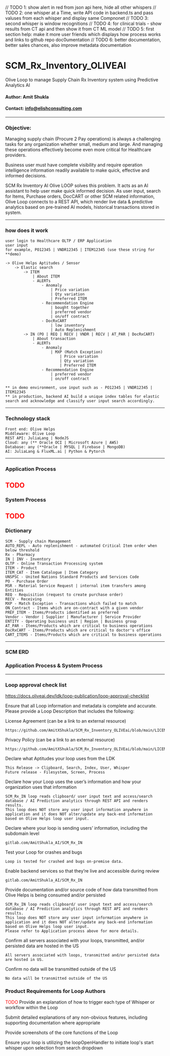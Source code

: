 
// TODO 1: show alert in red from json api here, hide all other whispers
    // TODO 2: one whisper at a Time, write API code in backend.ts and pass valuses from each whisper and display same Compnonet
    // TODO 3: second whisper is window recognitions
    // TODO 4: for clinical trials - show results from CT api and then show it from CT ML model
    // TODO 5: first section help: make it more user friends which displays how process works and links to github repo doc0umentation
    // TODO 6: better documentation, better sales chances, also improve metadata documentation
    
# SCM_Rx_Inventory_OLIVEAI
Olive Loop to manage Supply Chain Rx Inventory system using Predictive Analytics AI

#### Author: Amit Shukla
#### Contact: info@elishconsulting.com
---
### Objective: 
Managing supply chain (Procure 2 Pay operations) is always a challenging tasks for any organization whether small, medium and large. And managing these operations effectively become even more critical for Healthcare providers.

Business user must have complete visibility and require operation intelligence information readily available to make quick, effective and informed decisions.

SCM Rx Inventory AI Olive LOOP solves this problem. It acts as an AI assistant to help user make quick informed decision. As user input, search for Items, Purchase orders, DocCART or other SCM related information, Olive Loop connects to a REST API, which render live data & predictive analytics based on pre-trained AI models, historical transactions stored in system.

---
### how does it work

    user login to Healthcare OLTP / ERP Application
    user input
    for example, PO12345 | VNDR12345 | ITEM12345 (use these string for **demo)

    -> Olive Helps Aptitudes / Sensor
        -> Elastic search
            -> ITEM
                | About ITEM
                - ALERTs
                    - Anomaly
                        | Price variation
                        | Qty variation
                        | Preferred ITEM
                    - Recommendation Engine
                        | bought together
                        | preferred vendor
                        | on/off contract
                    - DocRxCART
                        | low inventory
                        | Auto Replenishment
            -> IN (PO | REQ | RECV | VNDR | RECV | AT_PAR | DocRxCART)
                | About transaction
                - ALERTs
                    - Anomaly
                        | MXP (Match Exception)
                            | Price variation
                            | Qty variation
                            | Preferred ITEM
                    - Recommendation Engine
                        | preferred vendor
                        | on/off contract
    
    ** in demo environment, use input such as - PO12345 | VNDR12345 | ITEM12345
    ** in production, backend AI build a unique index tables for elastic search and acknowledge and classify user input search accordingly.
---

### Technology stack
    Front end: Olive Helps
    Middleware: Olive Loop
    REST API: JuliaLang | NodeJS
    Cloud: any (** Oracle OCI | Microsoft Azure | AWS)
    Database: any (**Oracle | MYSQL | Firebase | MongoDB)
    AI: JuliaLang & FluxML.ai | Python & Pytorch

---
### Application Process
<font color=red>TODO</font>
---
### System Process
<font color=red>TODO</font>
---
### Dictionary
    SCM - Supply chain Management
    AUTO_REPL - Auto replenishment - automated Critical Item order when below threshold
    Rx - Pharmacy
    IN | INV - Inventory
    OLTP - Online Transaction Processing system
    ITEM - Product
    ITEM_CAT - Item Catalogue | Item Category
    UNSPSC - United Nations Standard Products and Services Code
    PO - Purchase Order
    MSR - Material Service Request | internal item transfers among Entities
    REQ - Requisition (request to create purchase order)
    RECV - Receiving
    MXP - Match Exception - Transactions which failed to match
    ON_Contract - Items which are on-contract with a given vendor
    PREF_ITEM - Items/Products identified as preferred
    Vendor - Vendor | Supplier | Manufacturer | Service Provider
    ENTITY - Operating business unit | Region | Business group
    AT_PAR - Items/Products which are critical to business operations
    DocRxCART - Items/Products which are critical to doctor's office
    CART_ITEMS - Items/Products which are critical to business operations

---
### SCM ERD
### Application Process & System Process

---
### Loop approval check list

https://docs.oliveai.dev/ldk/loop-publication/loop-approval-checklist

Ensure that all Loop information and metadata is complete and accurate. Please provide a Loop Description that includes the following:

License Agreement (can be a link to an external resource)

    https://github.com/AmitXShukla/SCM_Rx_Inventory_OLIVEai/blob/main/LICENSE

Privacy Policy (can be a link to an external resource)

    https://github.com/AmitXShukla/SCM_Rx_Inventory_OLIVEai/blob/main/LICENSE

Declare what Aptitudes your loop uses from the LDK

    This Release -> Clipboard, Search, Index, User, Whisper
    Future release - Filesystem, Screen, Process

Declare how your Loop uses the user’s information and how your organization uses that information

    SCM_Rx_IN loop reads clipboard/ user input text and access/search database / AI Prediction analytics through REST API and renders results.
    This loop does NOT store any user input information anywhere in application and it does NOT alter/update any back-end information based on Olive Helps loop user input.

Declare where your loop is sending users’ information, including the subdomain level

    gitlab.com/AmitShukla_AI/SCM_Rx_IN

Test your Loop for crashes and bugs

    Loop is tested for crashed and bugs on-premise data.

Enable backend services so that they’re live and accessible during review

    gitlab.com/AmitShukla_AI/SCM_Rx_IN

Provide documentation and/or source code of how data transmitted from Olive Helps is being consumed and/or persisted

    SCM_Rx_IN loop reads clipboard/ user input text and access/search database / AI Prediction analytics through REST API and renders results.
    This loop does NOT store any user input information anywhere in application and it does NOT alter/update any back-end information based on Olive Helps loop user input.
    Please refer to Application process above for more details.

Confirm all servers associated with your loops, transmitted, and/or persisted data are hosted in the US

    All servers associated with loops, transmitted and/or persisted data are hosted in US.

Confirm no data will be transmitted outside of the US

    No data will be transmitted outside of the US

### Product Requirements for Loop Authors
<font color=red>TODO</font>
Provide an explanation of how to trigger each type of Whisper or workflow within the Loop


Submit detailed explanations of any non-obvious features, including supporting documentation where appropriate


Provide screenshots of the core functions of the Loop


Ensure your loop is utilizing the loopOpenHandler to initiate loop's start whisper upon selection from search dropdown